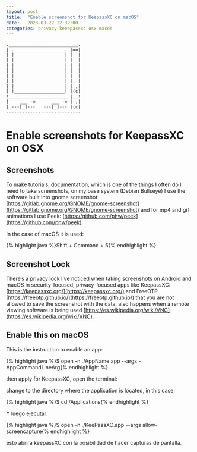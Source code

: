 ```yaml
---
layout: post
title:  "Enable screenshot for KeepassXC on macOS"
date:   2023-03-22 12:32:00
categories: privacy keeepassxc osx macos
---
```


    .__________________________.
    | .___________________. |==|
    | |                   | |  |
    | |                   | |  |
    | |                   | |  |
    | |                   | |  |
    | |                   | |  |
    | |                   | |  |
    | |                   | | ,|
    | !___________________! |(c|
    !______________________ |__!
    |    ___ -=      ___ -= | ,|
    | ---[_]---   ---[_]--- |(c|
    ---------------------------- 

# Enable screenshots for KeepassXC on OSX

## Screenshots

To make tutorials, documentation, which is one of the things I often do I need to take screenshots, on my base system (Debian Bullseye) I use the software built into gnome screenshot: [https://gitlab.gnome.org/GNOME/gnome-screenshot](https://gitlab.gnome.org/GNOME/gnome-screenshot) and for mp4 and gif animations I use Peek: [https://github.com/phw/peek](https://github.com/phw/peek).

In the case of macOS it is used:

{% highlight java %}Shift +  Command + 5{% endhighlight %}

## Screenshot Lock

There’s a privacy lock I’ve noticed when taking screenshots on Android and macOS in security-focused, privacy-focused apps like KeepassXC: [https://keepassxc.org/](https://keepassxc.org/) and FreeOTP [https://freeotp.github.io/](https://freeotp.github.io/) that you are not allowed to save the screenshot with the data, also happens when a remote viewing software is being used [https://es.wikipedia.org/wiki/VNC](https://es.wikipedia.org/wiki/VNC). 

## Enable this on macOS

This is the instruction to enable an app:

{% highlight java %}$ open -n ./AppName.app --args -AppCommandLineArg{% endhighlight %}

then apply for KeepassXC, open the terminal:

change to the directory where the application is located, in this case:

{% highlight java %}$ cd /Applications{% endhighlight %}

Y luego ejecutar:

{% highlight java %}$ open -n ./KeePassXC.app --args allow-screencapture{% endhighlight %}

esto abrira keepassXC con la posibilidad de hacer capturas de pantalla.



